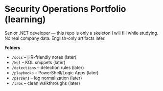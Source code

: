 # Security Operations Portfolio (learning)

Senior .NET developer — this repo is only a skeleton I will fill while studying.
No real company data. English-only artifacts later.

**Folders**
- `/docs` – HR-friendly notes (later)
- `/kql` – KQL snippets (later)
- `/detections` – detection rules (later)
- `/playbooks` – PowerShell/Logic Apps (later)
- `/parsers` – log normalization (later)
- `/labs` – clean walkthroughs (later)
